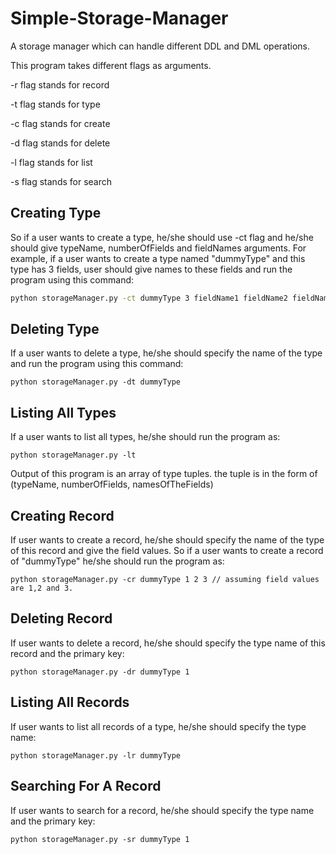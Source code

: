 # Simple-Storage-Manager
A storage manager which can handle different DDL and DML operations.

This program takes different flags as arguments.

-r flag stands for record

-t flag stands for type

-c flag stands for create

-d flag stands for delete

-l flag stands for list

-s flag stands for search

## Creating Type
So if a user wants to create a type, he/she should use -ct flag and he/she should give typeName, numberOfFields
and fieldNames arguments. For example, if a user wants to create a type named "dummyType" and this type has 3 fields,
user should give names to these fields and run the program using this command:
```bash
python storageManager.py -ct dummyType 3 fieldName1 fieldName2 fieldName3
```

## Deleting Type
If a user wants to delete a type, he/she should specify the name of the type and run the program using this command:
```
python storageManager.py -dt dummyType
```

## Listing All Types
If a user wants to list all types, he/she should run the program as:
```
python storageManager.py -lt
```
Output of this program is an array of type tuples. the tuple is in the form of (typeName, numberOfFields, namesOfTheFields)


## Creating Record
If user wants to create a record, he/she should specify the name of the type of this record and give the field values.
So if a user wants to create a record of "dummyType" he/she should run the program as:
```
python storageManager.py -cr dummyType 1 2 3 // assuming field values are 1,2 and 3.
```


## Deleting Record
If user wants to delete a record, he/she should specify the type name of this record and the primary key:
```
python storageManager.py -dr dummyType 1
```

## Listing All Records
If user wants to list all records of a type, he/she should specify the type name:
```
python storageManager.py -lr dummyType
```

## Searching For A Record
If user wants to search for a record, he/she should specify the type name and the primary key:
```
python storageManager.py -sr dummyType 1
```
